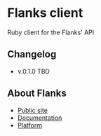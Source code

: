 # Flanks client

Ruby client for the Flanks' API

Changelog
---------

* v.0.1.0 TBD

About Flanks
------------

* [Public site](https://www.flanks.io/)
* [Documentation](https://docs.flanks.io/)
* [Platform](https://platform.flanks.io/)
